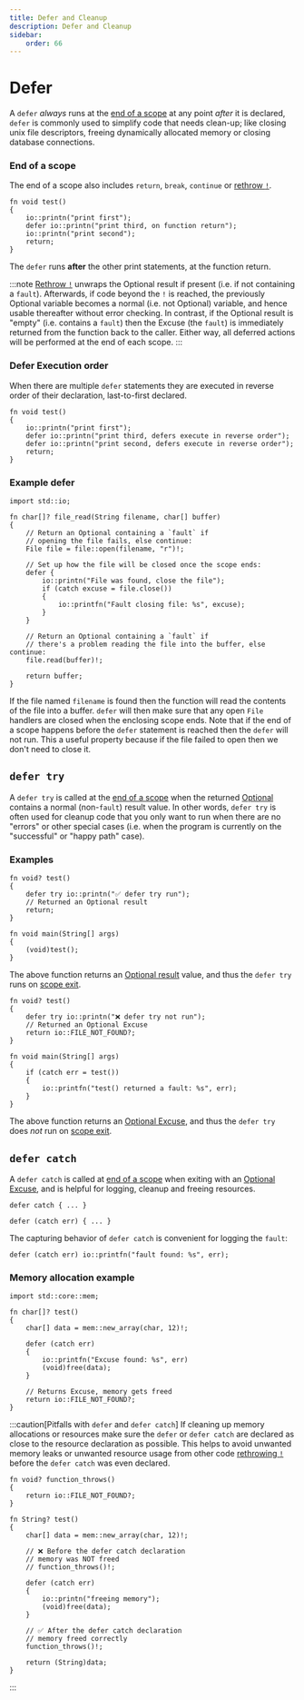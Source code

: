 ```yaml
---
title: Defer and Cleanup
description: Defer and Cleanup
sidebar:
    order: 66
---
```


# Defer

A `defer` *always* runs at the [end of a scope](#end-of-a-scope) at any point *after* it is declared, `defer` is commonly used to simplify code that needs clean-up; like closing unix file descriptors, freeing dynamically allocated memory or closing database connections.

### End of a scope
The end of a scope also includes `return`, `break`, `continue` or [rethrow `!`](/language-common/optionals-essential/#using-the-rethrow-operator--to-unwrap-an-optional-value).

```c3
fn void test()
{
    io::printn("print first");
    defer io::printn("print third, on function return");
    io::printn("print second");
    return;
}
```
The `defer` runs **after** the other print statements, at the function return.

:::note
[Rethrow `!`](/language-common/optionals-essential/#using-the-rethrow-operator--to-unwrap-an-optional-value) unwraps the Optional result if present (i.e. if not containing a `fault`). Afterwards, if code beyond the `!` is reached, the previously Optional variable becomes a normal (i.e. not Optional) variable, and hence usable thereafter without error checking. In contrast, if the Optional result is "empty" (i.e. contains a `fault`) then the Excuse (the `fault`) is immediately returned from the function back to the caller. Either way, all deferred actions will be performed at the end of each scope.
:::

### Defer Execution order
When there are multiple `defer` statements they are executed in reverse order of their declaration, last-to-first declared.

```c3
fn void test()
{
    io::printn("print first");
    defer io::printn("print third, defers execute in reverse order");
    defer io::printn("print second, defers execute in reverse order");
    return;
}
```

### Example defer

```c3
import std::io;

fn char[]? file_read(String filename, char[] buffer)
{
    // Return an Optional containing a `fault` if 
    // opening the file fails, else continue:
    File file = file::open(filename, "r")!;
    
    // Set up how the file will be closed once the scope ends:
    defer {
        io::printn("File was found, close the file");
        if (catch excuse = file.close())
        {
            io::printfn("Fault closing file: %s", excuse);
        }
    }

    // Return an Optional containing a `fault` if 
    // there's a problem reading the file into the buffer, else continue:
    file.read(buffer)!;
    
    return buffer;
}
```

If the file named `filename` is found then the function will read the contents of the file into a buffer. `defer` will then make sure that any open `File` handlers are closed when the enclosing scope ends. Note that if the end of a scope happens before the `defer` statement is reached then the `defer` will not run. This a useful property because if the file failed to open then we don't need to close it.


## `defer try`

A `defer try` is called at the [end of a scope](#end-of-a-scope) when the returned [Optional](/language-common/optionals-essential/#what-is-an-optional) contains a normal (non-`fault`) result value. In other words, `defer try` is often used for cleanup code that you only want to run when there are no "errors" or other special cases (i.e. when the program is currently on the "successful" or "happy path" case).

### Examples

```c3
fn void? test()
{
    defer try io::printn("✅ defer try run");
    // Returned an Optional result
    return;
}

fn void main(String[] args)
{
    (void)test();
}
```
The above function returns an [Optional result](/language-common/optionals-essential/#what-is-an-optional) value, and thus the `defer try` runs on [scope exit](#end-of-a-scope).

```c3
fn void? test()
{
    defer try io::printn("❌ defer try not run");
    // Returned an Optional Excuse
    return io::FILE_NOT_FOUND?;
}

fn void main(String[] args)
{
    if (catch err = test())
    {
        io::printfn("test() returned a fault: %s", err);
    }
}
```
The above function returns an [Optional Excuse](/language-common/optionals-essential/#what-is-an-optional), and thus the `defer try` does *not* run on [scope exit](#end-of-a-scope).

## `defer catch`

A `defer catch` is called at [end of a scope](#end-of-a-scope) when exiting with an
[Optional Excuse](/language-common/optionals-essential/#what-is-an-optional), and is helpful for logging, cleanup and freeing resources.


```c3
defer catch { ... }
```

```c3
defer (catch err) { ... }
```
The capturing behavior of `defer catch` is convenient for logging the `fault`:

```c3
defer (catch err) io::printfn("fault found: %s", err);
```
### Memory allocation example

```c3
import std::core::mem;

fn char[]? test()
{
    char[] data = mem::new_array(char, 12)!;

    defer (catch err)
    {
        io::printfn("Excuse found: %s", err)
        (void)free(data);
    }

    // Returns Excuse, memory gets freed
    return io::FILE_NOT_FOUND?;
}
```

:::caution[Pitfalls with `defer` and `defer catch`]
If cleaning up memory allocations or resources make sure the `defer` or `defer catch`
are declared as close to the resource declaration as possible.
This helps to avoid unwanted memory leaks or unwanted resource usage from other code [rethrowing `!`](/language-common/optionals-essential/#using-the-rethrow-operator--to-unwrap-an-optional-value) before the `defer catch` was even declared.

```c3
fn void? function_throws()
{
    return io::FILE_NOT_FOUND?;
}

fn String? test()
{
    char[] data = mem::new_array(char, 12)!;

    // ❌ Before the defer catch declaration
    // memory was NOT freed
    // function_throws()!;

    defer (catch err)
    {
        io::printn("freeing memory");
        (void)free(data);
    }

    // ✅ After the defer catch declaration
    // memory freed correctly
    function_throws()!;

    return (String)data;
}
```
:::
